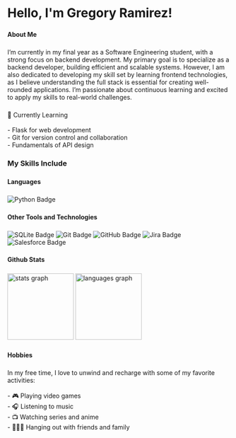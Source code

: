 <h1 align="left">Hello, I'm Gregory Ramirez!</h1>

### 

<h4 align="left">About Me</h4>

###

<p align="left">I’m currently in my final year as a Software Engineering student, with a strong focus on backend development. My primary goal is to specialize as a backend developer, building efficient and scalable systems. However, I am also dedicated to developing my skill set by learning frontend technologies, as I believe understanding the full stack is essential for creating well-rounded applications. I’m passionate about continuous learning and excited to apply my skills to real-world challenges.</p>

###

<p align="left">🌱 Currently Learning<br><br>- Flask for web development<br>- Git for version control and collaboration<br>- Fundamentals of API design</p>

### 

<h3 align="left">My Skills Include</h3>

###

<h4 align="left">Languages</h4>

###

<div align="left">
  <img src="https://img.shields.io/badge/Python-3670A0?style=for-the-badge&logo=python&logoColor=ffdd54" alt="Python Badge" />
</div>

### 

<h4 align="left">Other Tools and Technologies</h4>

###

<div align="left">
  <img src="https://img.shields.io/badge/SQLite-003B57?style=for-the-badge&logo=sqlite&logoColor=white" alt="SQLite Badge" />
  <img src="https://img.shields.io/badge/Git-F05032?style=for-the-badge&logo=git&logoColor=white" alt="Git Badge" />
  <img src="https://img.shields.io/badge/GitHub-181717?style=for-the-badge&logo=github&logoColor=white" alt="GitHub Badge" />
  <img src="https://img.shields.io/badge/Jira-0052CC?style=for-the-badge&logo=jira&logoColor=white" alt="Jira Badge" />
  <img src="https://img.shields.io/badge/Salesforce-00A1E0?style=for-the-badge&logo=salesforce&logoColor=white" alt="Salesforce Badge" />
</div>

###

<h4 align="left">Github Stats</h4>

###

<div align="left">
  <img src="https://github-readme-stats.vercel.app/api?username=gregorydev97&hide_title=false&hide_rank=false&show_icons=true&include_all_commits=true&count_private=true&disable_animations=false&theme=dracula&locale=en&hide_border=false&order=1&random=<timestamp>" height="150" alt="stats graph"  />
  <img src="https://github-readme-stats.vercel.app/api/top-langs?username=gregorydev97&locale=en&hide_title=false&layout=compact&card_width=320&langs_count=5&theme=dracula&hide_border=false&order=2&random=<timestamp>" height="150" alt="languages graph"  />
</div>

###

<h4 align="left">Hobbies</h4>

###

<p align="left">In my free time, I love to unwind and recharge with some of my favorite activities:<br><br>
- 🎮 Playing video games<br>
- 🎧 Listening to music<br>
- 📺 Watching series and anime<br>
- 👨‍👩‍👦 Hanging out with friends and family</p>
